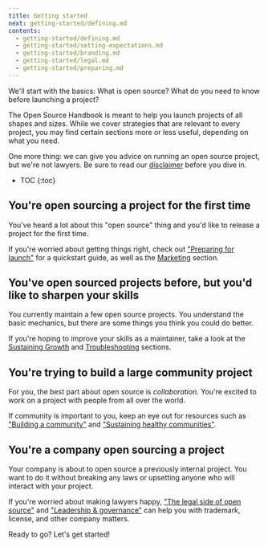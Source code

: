 ```yaml
---
title: Getting started
next: getting-started/defining.md
contents:
  - getting-started/defining.md
  - getting-started/setting-expectations.md
  - getting-started/branding.md
  - getting-started/legal.md
  - getting-started/preparing.md
---
```


We'll start with the basics: What is open source? What do you need to know before launching a project?

The Open Source Handbook is meant to help you launch projects of all shapes and sizes. While we cover strategies that are relevant to every project, you may find certain sections more or less useful, depending on what you need.

One more thing: we can give you advice on running an open source project, but we're not lawyers. Be sure to read our [disclaimer](../disclaimer) before you dive in.

* TOC
{:toc}

## You're open sourcing a project for the first time
You've heard a lot about this "open source" thing and you'd like to release a project for the first time.

If you're worried about getting things right, check out ["Preparing for launch"](preparing) for a quickstart guide, as well as the [Marketing](../marketing) section.

## You've open sourced projects before, but you'd like to sharpen your skills
You currently maintain a few open source projects. You understand the basic mechanics, but there are some things you think you could do better.

If you're hoping to improve your skills as a maintainer, take a look at the [Sustaining Growth](../sustaining) and [Troubleshooting](../troubleshooting) sections.

## You're trying to build a large community project
For you, the best part about open source is *collaboration*. You're excited to work on a project with people from all over the world.

If community is important to you, keep an eye out for resources such as ["Building a community"](../marketing/building-community) and ["Sustaining healthy communities"](../sustaining/healthy-communities).

## You're a company open sourcing a project
Your company is about to open source a previously internal project. You want to do it without breaking any laws or upsetting anyone who will interact with your project.

If you're worried about making lawyers happy, ["The legal side of open source"](legal) and ["Leadership & governance"](../sustaining/leadership) can help you with trademark, license, and other company matters.

Ready to go? Let's get started!

